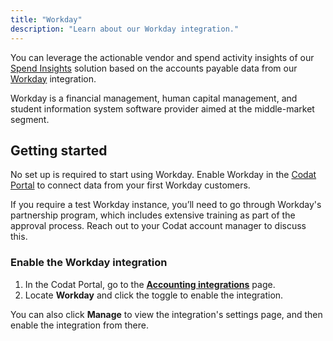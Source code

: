 ```yaml
---
title: "Workday"
description: "Learn about our Workday integration."
---
```


You can leverage the actionable vendor and spend activity insights of our [Spend Insights](/spend-insights/overview) solution based on the accounts payable data from our <a className="external" href="https://www.workday.com/" target="_blank">Workday</a> integration.

Workday is a financial management, human capital management, and student information system software provider aimed at the middle-market segment.

## Getting started

No set up is required to start using Workday. Enable Workday in the [Codat Portal](https://app.codat.io) to connect data from your first Workday customers.

If you require a test Workday instance, you’ll need to go through Workday's partnership program, which includes extensive training as part of the approval process. Reach out to your Codat account manager to discuss this.

### Enable the Workday integration

1. In the Codat Portal, go to the <a className="external" href="https://app.codat.io/settings/integrations/accounting" target="blank">**Accounting integrations**</a> page.
2. Locate **Workday** and click the toggle to enable the integration.

You can also click **Manage** to view the integration's settings page, and then enable the integration from there.
